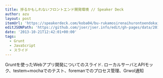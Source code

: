 ```yaml
---
title: 捗るかもしれないフロントエンド開発環境 // Speaker Deck
author: azu
layout: post
itemUrl: 'https://speakerdeck.com/koba04/bu-rukamosirenaihurontoendokai-fa-huan-jing'
editJSONPath: 'https://github.com/jser/jser.info/edit/gh-pages/data/2013/10/index.json'
date: '2013-10-21T12:42:01+00:00'
tags:
  - Grunt
  - JavaScript
  - スライド
---
```

Gruntを使ったWebアプリ開発についてのスライド.
ローカルサーバとAPIモック、testem+mochaでのテスト、foremanでのプロセス管理、Grwol通知
